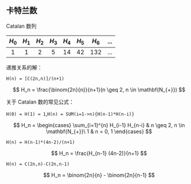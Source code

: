 ## 卡特兰数

Catalan 数列

| $H_0$ | $H_1$ | $H_2$ | $H_3$ | $H_4$ | $H_5$ | $H_6$ | ... |
| :---: | :---: | :---: | :---: | :---: | :---: | :---: | :-: |
|   1   |   1   |   2   |   5   |   14  |   42  |  132  | ... |

递推关系的解：

`H(n) = [C(2n,n)]/(n+1)`

$$
H_n = \frac{\binom{2n}{n}}{n+1}(n \geq 2, n \in \mathbf{N_{+}})
$$

关于 Catalan 数的常见公式：

`H(0) = H(1) = 1`,`H(n) = SUM(i=1->n){H(n-1)*H(n-i)}`

$$ H_n = \begin{cases} \sum_{i=1}^{n} H_{i-1} H_{n-i} & n \geq 2, n \in \mathbf{N_{+}}\ 1 & n = 0, 1 \end{cases} $$

`H(n) = H(n-1)*(4n-2)/(n+1)`

$$ H_n = \frac{H_{n-1} (4n-2)}{n+1} $$

`H(n) = C(2n,n)-C(2n,n-1)`

$$ H_n = \binom{2n}{n} - \binom{2n}{n-1} $$